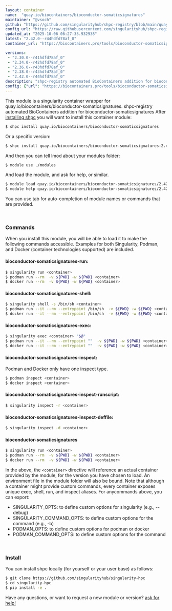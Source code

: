 ```yaml
---
layout: container
name:  "quay.io/biocontainers/bioconductor-somaticsignatures"
maintainer: "@vsoch"
github: "https://github.com/singularityhub/shpc-registry/blob/main/quay.io/biocontainers/bioconductor-somaticsignatures/container.yaml"
config_url: "https://raw.githubusercontent.com/singularityhub/shpc-registry/main/quay.io/biocontainers/bioconductor-somaticsignatures/container.yaml"
updated_at: "2025-10-06 06:27:33.932938"
latest: "2.42.0--r44hdfd78af_0"
container_url: "https://biocontainers.pro/tools/bioconductor-somaticsignatures"

versions:
 - "2.30.0--r41hdfd78af_0"
 - "2.34.0--r42hdfd78af_0"
 - "2.36.0--r43hdfd78af_0"
 - "2.38.0--r43hdfd78af_0"
 - "2.42.0--r44hdfd78af_0"
description: "shpc-registry automated BioContainers addition for bioconductor-somaticsignatures"
config: {"url": "https://biocontainers.pro/tools/bioconductor-somaticsignatures", "maintainer": "@vsoch", "description": "shpc-registry automated BioContainers addition for bioconductor-somaticsignatures", "latest": {"2.42.0--r44hdfd78af_0": "sha256:0f67109e67d68b3cb937a1d114dafce47bb940fffffa9c9e863d96eb87f3166e"}, "tags": {"2.30.0--r41hdfd78af_0": "sha256:508e24cb5ea45495663141d097e07ef47853b2675eee63ebb733fce956249bb8", "2.34.0--r42hdfd78af_0": "sha256:dbb60d917a79aa4de91509a7108e74c8992eb5c5420c7cb2bfb2496324b20444", "2.36.0--r43hdfd78af_0": "sha256:003bf5840fc0f4476a6aa94eb0998ccecdb4536cf64367c88ad629be1f4a0643", "2.38.0--r43hdfd78af_0": "sha256:9ef462d5b1477acb7afbd92425c40152dc2fb38798c3925f014daeb5fcead377", "2.42.0--r44hdfd78af_0": "sha256:0f67109e67d68b3cb937a1d114dafce47bb940fffffa9c9e863d96eb87f3166e"}, "docker": "quay.io/biocontainers/bioconductor-somaticsignatures"}
---
```


This module is a singularity container wrapper for quay.io/biocontainers/bioconductor-somaticsignatures.
shpc-registry automated BioContainers addition for bioconductor-somaticsignatures
After [installing shpc](#install) you will want to install this container module:


```bash
$ shpc install quay.io/biocontainers/bioconductor-somaticsignatures
```

Or a specific version:

```bash
$ shpc install quay.io/biocontainers/bioconductor-somaticsignatures:2.42.0--r44hdfd78af_0
```

And then you can tell lmod about your modules folder:

```bash
$ module use ./modules
```

And load the module, and ask for help, or similar.

```bash
$ module load quay.io/biocontainers/bioconductor-somaticsignatures/2.42.0--r44hdfd78af_0
$ module help quay.io/biocontainers/bioconductor-somaticsignatures/2.42.0--r44hdfd78af_0
```

You can use tab for auto-completion of module names or commands that are provided.

<br>

### Commands

When you install this module, you will be able to load it to make the following commands accessible.
Examples for both Singularity, Podman, and Docker (container technologies supported) are included.

#### bioconductor-somaticsignatures-run:

```bash
$ singularity run <container>
$ podman run --rm  -v ${PWD} -w ${PWD} <container>
$ docker run --rm  -v ${PWD} -w ${PWD} <container>
```

#### bioconductor-somaticsignatures-shell:

```bash
$ singularity shell -s /bin/sh <container>
$ podman run --it --rm --entrypoint /bin/sh  -v ${PWD} -w ${PWD} <container>
$ docker run --it --rm --entrypoint /bin/sh  -v ${PWD} -w ${PWD} <container>
```

#### bioconductor-somaticsignatures-exec:

```bash
$ singularity exec <container> "$@"
$ podman run --it --rm --entrypoint ""  -v ${PWD} -w ${PWD} <container> "$@"
$ docker run --it --rm --entrypoint ""  -v ${PWD} -w ${PWD} <container> "$@"
```

#### bioconductor-somaticsignatures-inspect:

Podman and Docker only have one inspect type.

```bash
$ podman inspect <container>
$ docker inspect <container>
```

#### bioconductor-somaticsignatures-inspect-runscript:

```bash
$ singularity inspect -r <container>
```

#### bioconductor-somaticsignatures-inspect-deffile:

```bash
$ singularity inspect -d <container>
```



#### bioconductor-somaticsignatures

```bash
$ singularity run <container>
$ podman run --rm  -v ${PWD} -w ${PWD} <container>
$ docker run --rm  -v ${PWD} -w ${PWD} <container>
```


In the above, the `<container>` directive will reference an actual container provided
by the module, for the version you have chosen to load. An environment file in the
module folder will also be bound. Note that although a container
might provide custom commands, every container exposes unique exec, shell, run, and
inspect aliases. For anycommands above, you can export:

 - SINGULARITY_OPTS: to define custom options for singularity (e.g., --debug)
 - SINGULARITY_COMMAND_OPTS: to define custom options for the command (e.g., -b)
 - PODMAN_OPTS: to define custom options for podman or docker
 - PODMAN_COMMAND_OPTS: to define custom options for the command

<br>

### Install

You can install shpc locally (for yourself or your user base) as follows:

```bash
$ git clone https://github.com/singularityhub/singularity-hpc
$ cd singularity-hpc
$ pip install -e .
```

Have any questions, or want to request a new module or version? [ask for help!](https://github.com/singularityhub/singularity-hpc/issues)